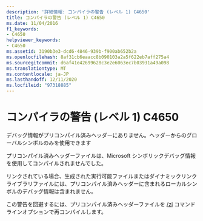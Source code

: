 ```yaml
---
description: '詳細情報: コンパイラの警告 (レベル 1) C4650'
title: コンパイラの警告 (レベル 1) C4650
ms.date: 11/04/2016
f1_keywords:
- C4650
helpviewer_keywords:
- C4650
ms.assetid: 3190b3e3-dcd6-4846-939b-f900ab652b2a
ms.openlocfilehash: 8af31cb6eaacc8b090103a2a5f622eb7aff275a4
ms.sourcegitcommit: d6af41e42699628c3e2e6063ec7b03931a49a098
ms.translationtype: MT
ms.contentlocale: ja-JP
ms.lasthandoff: 12/11/2020
ms.locfileid: "97318885"
---
```

# <a name="compiler-warning-level-1-c4650"></a>コンパイラの警告 (レベル 1) C4650

デバッグ情報がプリコンパイル済みヘッダーにありません。ヘッダーからのグローバルシンボルのみを使用できます

プリコンパイル済みヘッダーファイルは、Microsoft シンボリックデバッグ情報を使用してコンパイルされませんでした。

リンクされている場合、生成された実行可能ファイルまたはダイナミックリンクライブラリファイルには、プリコンパイル済みヘッダーに含まれるローカルシンボルのデバッグ情報は含まれません。

この警告を回避するには、プリコンパイル済みヘッダーファイルを [/zi](../../build/reference/z7-zi-zi-debug-information-format.md) コマンドラインオプションで再コンパイルします。
